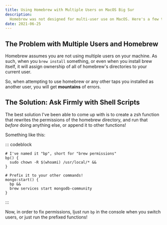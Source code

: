 ```yaml
---
title: Using Homebrew with Multiple Users on MacOS Big Sur
description:
  Homebrew was not designed for multi-user use on MacOS. Here's a few tips to get things working right.
date: 2021-06-25
---
```


## The Problem with Multiple Users and Homebrew

Homebrew assumes you are not using multiple users on your machine. As such, when you `brew install` something, or even when you install brew itself, it will assign ownership of all of homebrew's directories to your current user.

So, when attempting to use homebrew or any other taps you installed as another user, you will get **mountains** of errors.

## The Solution: Ask Firmly with Shell Scripts

The best solution I've been able to come up with is to create a zsh function that rewrites the permissions of the homebrew directory, and run that *before* doing anything else, or append it to other functions!

Something like this:

::: codeblock
```shell
# I've named it "bp", short for "brew permissions"
bp() {
  sudo chown -R $(whoami) /usr/local/* &&
}

# Prefix it to your other commands!
mongo:start() {
  bp &&
  brew services start mongodb-community
}
```
:::

Now, in order to fix permissions, Ijust run `bp` in the console when you switch users, or just run the prefixed functions!
